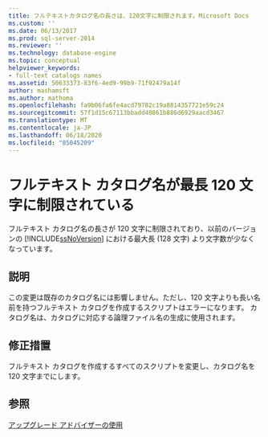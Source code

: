 ```yaml
---
title: フルテキストカタログ名の長さは、120文字に制限されます。Microsoft Docs
ms.custom: ''
ms.date: 06/13/2017
ms.prod: sql-server-2014
ms.reviewer: ''
ms.technology: database-engine
ms.topic: conceptual
helpviewer_keywords:
- full-text catalogs names
ms.assetid: 50633373-83f6-4ed9-99b9-71f92479a14f
author: mashamsft
ms.author: mathoma
ms.openlocfilehash: fa9b06fa6fe4acd79782c19a8814357721e59c24
ms.sourcegitcommit: 57f1d15c67113bbadd40861b886d6929aacd3467
ms.translationtype: MT
ms.contentlocale: ja-JP
ms.lasthandoff: 06/18/2020
ms.locfileid: "85045209"
---
```

# <a name="length-of-full-text-catalog-names-restricted-to-120-characters"></a>フルテキスト カタログ名が最長 120 文字に制限されている
  フルテキスト カタログ名の長さが 120 文字に制限されており、以前のバージョンの [!INCLUDE[ssNoVersion](../../includes/ssnoversion-md.md)] における最大長 (128 文字) より文字数が少なくなっています。  
  
## <a name="description"></a>説明  
 この変更は既存のカタログ名には影響しません。ただし、120 文字よりも長い名前を持つフルテキスト カタログを作成するスクリプトはエラーになります。 カタログ名は、カタログに対応する論理ファイル名の生成に使用されます。  
  
## <a name="corrective-action"></a>修正措置  
 フルテキスト カタログを作成するすべてのスクリプトを変更し、カタログ名を 120 文字までにします。  
  
## <a name="see-also"></a>参照  
 [アップグレード アドバイザーの使用](../../../2014/sql-server/install/working-with-upgrade-advisor.md)  
  
  
